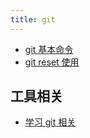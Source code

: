 ```yaml
---
title: git
---
```


- [git 基本命令](./base.md)
- [git reset 使用](./reset.md)

## 工具相关

- [学习 git 相关](https://learngitbranching.js.org/?locale=zh_CN)
